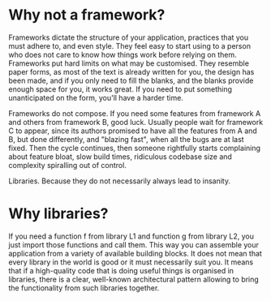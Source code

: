 # Why not a framework?

Frameworks dictate the structure of your application, practices that you must
adhere to, and even style. They feel easy to start using to a person who does
not care to know how things work before relying on them. Frameworks put hard
limits on what may be customised. They resemble paper forms, as most of the text
is already written for you, the design has been made, and if you only need to
fill the blanks, and the blanks provide enough space for you, it works great.
If you need to put something unanticipated on the form, you'll have a harder
time.

Frameworks do not compose. If you need some features from framework A and others
from framework B, good luck. Usually people wait for framework C to appear,
since its authors promised to have all the features from A and B, but done
differently, and "blazing fast", when all the bugs are at last fixed. Then the
cycle continues, then someone rightfully starts complaining about feature bloat,
slow build times, ridiculous codebase size and complexity spiralling out of
control.

Libraries. Because they do not necessarily always lead to insanity.

# Why libraries?

If you need a function f from library L1 and function g from library L2, you
just import those functions and call them. This way you can assemble your
application from a variety of available building blocks. It does not mean that
every library in the world is good or it must necessarily suit you. It means
that if a high-quality code that is doing useful things is organised in
libraries, there is a clear, well-known architectural pattern allowing to bring
the functionality from such libraries together.

